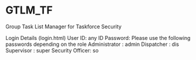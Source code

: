 # GTLM_TF
Group Task List Manager for Taskforce Security

Login Details (login.html)
User ID: any ID
Password:
Please use the following passwords depending on the role
Administrator   : admin
Dispatcher      : dis
Supervisor       : super
Security Officer: so


